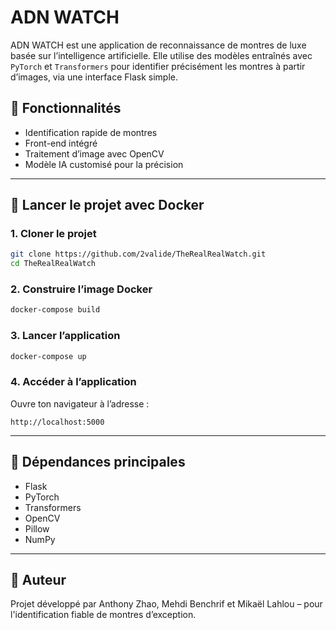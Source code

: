 # ADN WATCH

ADN WATCH est une application de reconnaissance de montres de luxe basée sur l’intelligence artificielle. Elle utilise des modèles entraînés avec `PyTorch` et `Transformers` pour identifier précisément les montres à partir d’images, via une interface Flask simple.

## 🚀 Fonctionnalités

- Identification rapide de montres
- Front-end intégré
- Traitement d’image avec OpenCV
- Modèle IA customisé pour la précision

---

## 🐳 Lancer le projet avec Docker

### 1. Cloner le projet

```bash
git clone https://github.com/2valide/TheRealRealWatch.git
cd TheRealRealWatch
```

### 2. Construire l’image Docker

```bash
docker-compose build
```

### 3. Lancer l’application

```bash
docker-compose up
```

### 4. Accéder à l’application

Ouvre ton navigateur à l’adresse :

```
http://localhost:5000
```

---

## 🔧 Dépendances principales

- Flask
- PyTorch
- Transformers
- OpenCV
- Pillow
- NumPy

---

## 🧠 Auteur

Projet développé par Anthony Zhao, Mehdi Benchrif et Mikaël Lahlou – pour l'identification fiable de montres d’exception.
